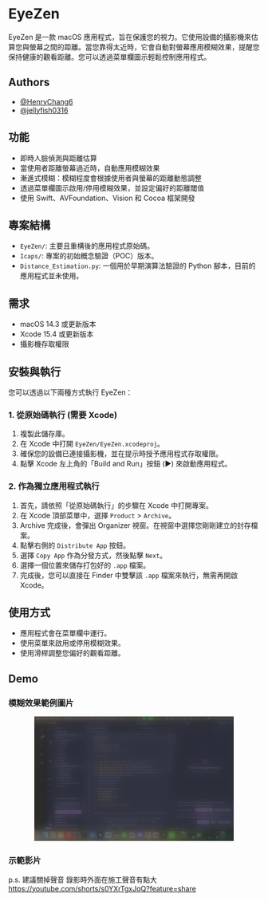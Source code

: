 # EyeZen

EyeZen 是一款 macOS 應用程式，旨在保護您的視力。它使用設備的攝影機來估算您與螢幕之間的距離。當您靠得太近時，它會自動對螢幕應用模糊效果，提醒您保持健康的觀看距離。您可以透過菜單欄圖示輕鬆控制應用程式。

## Authors
-   [@HenryChang6](https://github.com/HenryChang6)
-   [@jellyfish0316](https://github.com/jellyfish0316)

## 功能

-   即時人臉偵測與距離估算
-   當使用者距離螢幕過近時，自動應用模糊效果
-   漸進式模糊：模糊程度會根據使用者與螢幕的距離動態調整
-   透過菜單欄圖示啟用/停用模糊效果，並設定偏好的距離閾值
-   使用 Swift、AVFoundation、Vision 和 Cocoa 框架開發

## 專案結構

-   `EyeZen/`: 主要且重構後的應用程式原始碼。
-   `Icaps/`: 專案的初始概念驗證（POC）版本。
-   `Distance_Estimation.py`: 一個用於早期演算法驗證的 Python 腳本，目前的應用程式並未使用。

## 需求

-   macOS 14.3 或更新版本
-   Xcode 15.4 或更新版本
-   攝影機存取權限

## 安裝與執行

您可以透過以下兩種方式執行 EyeZen：

### 1. 從原始碼執行 (需要 Xcode)

1.  複製此儲存庫。
2.  在 Xcode 中打開 `EyeZen/EyeZen.xcodeproj`。
3.  確保您的設備已連接攝影機，並在提示時授予應用程式存取權限。
4.  點擊 Xcode 左上角的「Build and Run」按鈕 (▶️) 來啟動應用程式。

### 2. 作為獨立應用程式執行

1.  首先，請依照「從原始碼執行」的步驟在 Xcode 中打開專案。
2.  在 Xcode 頂部菜單中，選擇 `Product` > `Archive`。
3.  Archive 完成後，會彈出 Organizer 視窗。在視窗中選擇您剛剛建立的封存檔案。
4.  點擊右側的 `Distribute App` 按鈕。
5.  選擇 `Copy App` 作為分發方式，然後點擊 `Next`。
6.  選擇一個位置來儲存打包好的 `.app` 檔案。
7.  完成後，您可以直接在 Finder 中雙擊該 `.app` 檔案來執行，無需再開啟 Xcode。

## 使用方式

-   應用程式會在菜單欄中運行。
-   使用菜單來啟用或停用模糊效果。
-   使用滑桿調整您偏好的觀看距離。

## Demo

### 模糊效果範例圖片
<p align="center">
	<img src="ReadmeSrc/blur-demo.png" alt="blur effect demo picture" width="400"/>
</p>

### 示範影片
p.s. 建議關掉聲音 錄影時外面在施工聲音有點大
https://youtube.com/shorts/s0YXrTgxJqQ?feature=share



